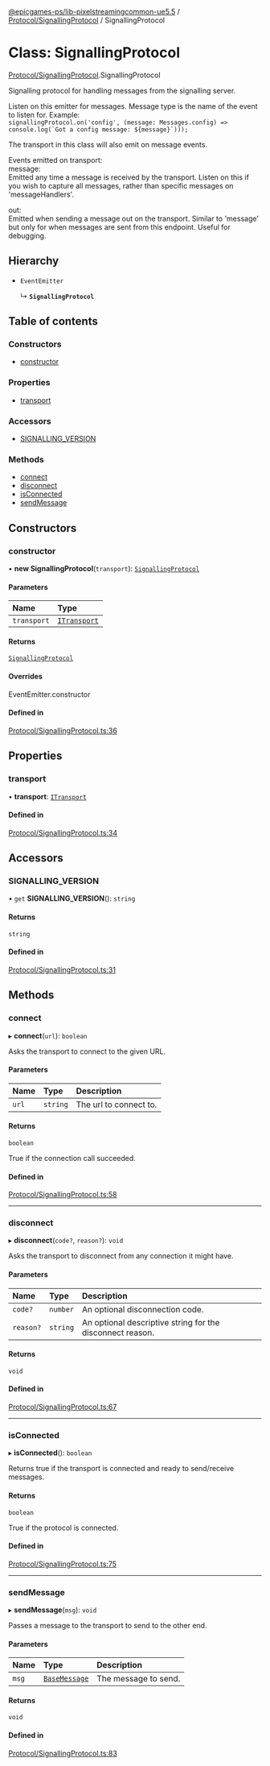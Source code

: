 [@epicgames-ps/lib-pixelstreamingcommon-ue5.5](../README.md) / [Protocol/SignallingProtocol](../modules/Protocol_SignallingProtocol.md) / SignallingProtocol

# Class: SignallingProtocol

[Protocol/SignallingProtocol](../modules/Protocol_SignallingProtocol.md).SignallingProtocol

Signalling protocol for handling messages from the signalling server.

Listen on this emitter for messages. Message type is the name of the event to listen for.
Example:  
     ```
     signallingProtocol.on('config', (message: Messages.config) => console.log(`Got a config message: ${message}`)));
     ```

The transport in this class will also emit on message events.

Events emitted on transport:  
  message:  
     Emitted any time a message is received by the transport. Listen on this if
     you wish to capture all messages, rather than specific messages on
     'messageHandlers'.

  out:  
     Emitted when sending a message out on the transport. Similar to 'message' but
     only for when messages are sent from this endpoint. Useful for debugging.

## Hierarchy

- `EventEmitter`

  ↳ **`SignallingProtocol`**

## Table of contents

### Constructors

- [constructor](Protocol_SignallingProtocol.SignallingProtocol.md#constructor)

### Properties

- [transport](Protocol_SignallingProtocol.SignallingProtocol.md#transport)

### Accessors

- [SIGNALLING\_VERSION](Protocol_SignallingProtocol.SignallingProtocol.md#signalling_version)

### Methods

- [connect](Protocol_SignallingProtocol.SignallingProtocol.md#connect)
- [disconnect](Protocol_SignallingProtocol.SignallingProtocol.md#disconnect)
- [isConnected](Protocol_SignallingProtocol.SignallingProtocol.md#isconnected)
- [sendMessage](Protocol_SignallingProtocol.SignallingProtocol.md#sendmessage)

## Constructors

### constructor

• **new SignallingProtocol**(`transport`): [`SignallingProtocol`](Protocol_SignallingProtocol.SignallingProtocol.md)

#### Parameters

| Name | Type |
| :------ | :------ |
| `transport` | [`ITransport`](../interfaces/Transport_ITransport.ITransport.md) |

#### Returns

[`SignallingProtocol`](Protocol_SignallingProtocol.SignallingProtocol.md)

#### Overrides

EventEmitter.constructor

#### Defined in

[Protocol/SignallingProtocol.ts:36](https://github.com/mcottontensor/PixelStreamingInfrastructure/blob/1d8a258/Common/src/Protocol/SignallingProtocol.ts#L36)

## Properties

### transport

• **transport**: [`ITransport`](../interfaces/Transport_ITransport.ITransport.md)

#### Defined in

[Protocol/SignallingProtocol.ts:34](https://github.com/mcottontensor/PixelStreamingInfrastructure/blob/1d8a258/Common/src/Protocol/SignallingProtocol.ts#L34)

## Accessors

### SIGNALLING\_VERSION

• `get` **SIGNALLING_VERSION**(): `string`

#### Returns

`string`

#### Defined in

[Protocol/SignallingProtocol.ts:31](https://github.com/mcottontensor/PixelStreamingInfrastructure/blob/1d8a258/Common/src/Protocol/SignallingProtocol.ts#L31)

## Methods

### connect

▸ **connect**(`url`): `boolean`

Asks the transport to connect to the given URL.

#### Parameters

| Name | Type | Description |
| :------ | :------ | :------ |
| `url` | `string` | The url to connect to. |

#### Returns

`boolean`

True if the connection call succeeded.

#### Defined in

[Protocol/SignallingProtocol.ts:58](https://github.com/mcottontensor/PixelStreamingInfrastructure/blob/1d8a258/Common/src/Protocol/SignallingProtocol.ts#L58)

___

### disconnect

▸ **disconnect**(`code?`, `reason?`): `void`

Asks the transport to disconnect from any connection it might have.

#### Parameters

| Name | Type | Description |
| :------ | :------ | :------ |
| `code?` | `number` | An optional disconnection code. |
| `reason?` | `string` | An optional descriptive string for the disconnect reason. |

#### Returns

`void`

#### Defined in

[Protocol/SignallingProtocol.ts:67](https://github.com/mcottontensor/PixelStreamingInfrastructure/blob/1d8a258/Common/src/Protocol/SignallingProtocol.ts#L67)

___

### isConnected

▸ **isConnected**(): `boolean`

Returns true if the transport is connected and ready to send/receive messages.

#### Returns

`boolean`

True if the protocol is connected.

#### Defined in

[Protocol/SignallingProtocol.ts:75](https://github.com/mcottontensor/PixelStreamingInfrastructure/blob/1d8a258/Common/src/Protocol/SignallingProtocol.ts#L75)

___

### sendMessage

▸ **sendMessage**(`msg`): `void`

Passes a message to the transport to send to the other end.

#### Parameters

| Name | Type | Description |
| :------ | :------ | :------ |
| `msg` | [`BaseMessage`](../interfaces/Messages_base_message.BaseMessage.md) | The message to send. |

#### Returns

`void`

#### Defined in

[Protocol/SignallingProtocol.ts:83](https://github.com/mcottontensor/PixelStreamingInfrastructure/blob/1d8a258/Common/src/Protocol/SignallingProtocol.ts#L83)
